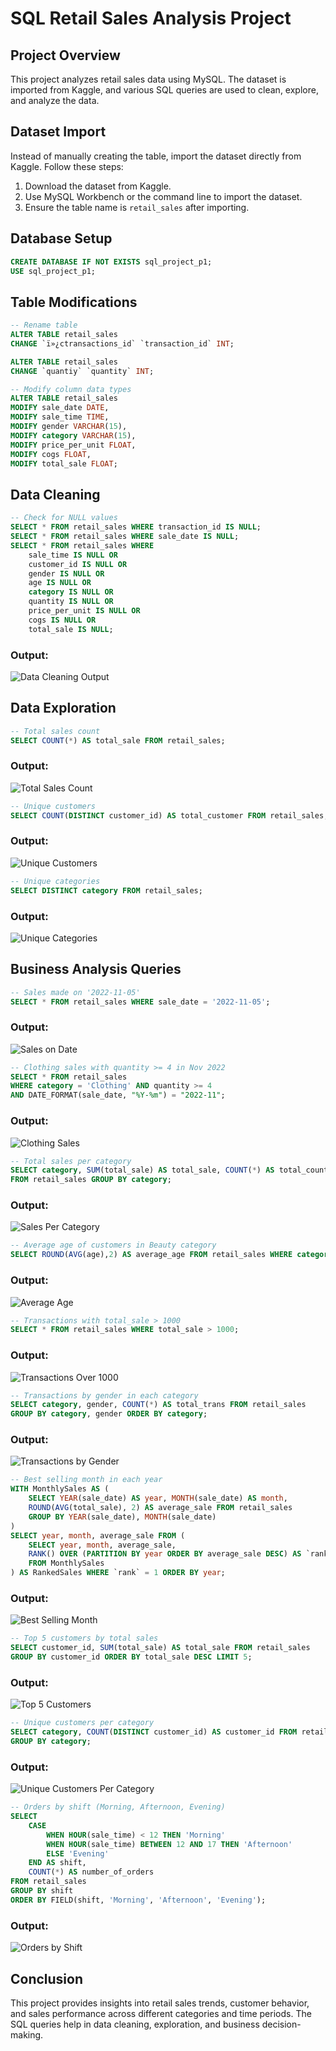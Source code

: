 # SQL Retail Sales Analysis Project

## Project Overview

This project analyzes retail sales data using MySQL. The dataset is imported from Kaggle, and various SQL queries are used to clean, explore, and analyze the data.

## Dataset Import

Instead of manually creating the table, import the dataset directly from Kaggle. Follow these steps:

1. Download the dataset from Kaggle.
2. Use MySQL Workbench or the command line to import the dataset.
3. Ensure the table name is `retail_sales` after importing.

## Database Setup

```sql
CREATE DATABASE IF NOT EXISTS sql_project_p1;
USE sql_project_p1;
```

## Table Modifications

```sql
-- Rename table
ALTER TABLE retail_sales
CHANGE `ï»¿ctransactions_id` `transaction_id` INT;

ALTER TABLE retail_sales
CHANGE `quantiy` `quantity` INT;

-- Modify column data types
ALTER TABLE retail_sales
MODIFY sale_date DATE,
MODIFY sale_time TIME,
MODIFY gender VARCHAR(15),
MODIFY category VARCHAR(15),
MODIFY price_per_unit FLOAT,
MODIFY cogs FLOAT,
MODIFY total_sale FLOAT;
```

## Data Cleaning

```sql
-- Check for NULL values
SELECT * FROM retail_sales WHERE transaction_id IS NULL;
SELECT * FROM retail_sales WHERE sale_date IS NULL;
SELECT * FROM retail_sales WHERE
    sale_time IS NULL OR
    customer_id IS NULL OR
    gender IS NULL OR
    age IS NULL OR
    category IS NULL OR
    quantity IS NULL OR
    price_per_unit IS NULL OR
    cogs IS NULL OR
    total_sale IS NULL;
```

### Output:
![Data Cleaning Output](https://raw.githubusercontent.com/mansi306/Mysql_retail_sale_Project_1/main/screenshots/s1.png)

## Data Exploration

```sql
-- Total sales count
SELECT COUNT(*) AS total_sale FROM retail_sales;
```

### Output:
![Total Sales Count](https://raw.githubusercontent.com/mansi306/Mysql_retail_sale_Project_1/main/screenshots/s2.png)

```sql
-- Unique customers
SELECT COUNT(DISTINCT customer_id) AS total_customer FROM retail_sales;
```

### Output:
![Unique Customers](https://raw.githubusercontent.com/mansi306/Mysql_retail_sale_Project_1/main/screenshots/s3.png)

```sql
-- Unique categories
SELECT DISTINCT category FROM retail_sales;
```

### Output:
![Unique Categories](https://raw.githubusercontent.com/mansi306/Mysql_retail_sale_Project_1/main/screenshots/s4.png)

## Business Analysis Queries

```sql
-- Sales made on '2022-11-05'
SELECT * FROM retail_sales WHERE sale_date = '2022-11-05';
```

### Output:
![Sales on Date](https://raw.githubusercontent.com/mansi306/Mysql_retail_sale_Project_1/main/screenshots/s5.png)

```sql
-- Clothing sales with quantity >= 4 in Nov 2022
SELECT * FROM retail_sales
WHERE category = 'Clothing' AND quantity >= 4
AND DATE_FORMAT(sale_date, "%Y-%m") = "2022-11";
```

### Output:
![Clothing Sales](https://raw.githubusercontent.com/mansi306/Mysql_retail_sale_Project_1/main/screenshots/s6.png)

```sql
-- Total sales per category
SELECT category, SUM(total_sale) AS total_sale, COUNT(*) AS total_count
FROM retail_sales GROUP BY category;
```

### Output:
![Sales Per Category](https://raw.githubusercontent.com/mansi306/Mysql_retail_sale_Project_1/main/screenshots/s7.png)

```sql
-- Average age of customers in Beauty category
SELECT ROUND(AVG(age),2) AS average_age FROM retail_sales WHERE category = 'Beauty';
```

### Output:
![Average Age](https://raw.githubusercontent.com/mansi306/Mysql_retail_sale_Project_1/main/screenshots/s8.png)

```sql
-- Transactions with total_sale > 1000
SELECT * FROM retail_sales WHERE total_sale > 1000;
```

### Output:
![Transactions Over 1000](https://raw.githubusercontent.com/mansi306/Mysql_retail_sale_Project_1/main/screenshots/s9.png)

```sql
-- Transactions by gender in each category
SELECT category, gender, COUNT(*) AS total_trans FROM retail_sales
GROUP BY category, gender ORDER BY category;
```

### Output:
![Transactions by Gender](https://raw.githubusercontent.com/mansi306/Mysql_retail_sale_Project_1/main/screenshots/s10.png)

```sql
-- Best selling month in each year
WITH MonthlySales AS (
    SELECT YEAR(sale_date) AS year, MONTH(sale_date) AS month,
    ROUND(AVG(total_sale), 2) AS average_sale FROM retail_sales
    GROUP BY YEAR(sale_date), MONTH(sale_date)
)
SELECT year, month, average_sale FROM (
    SELECT year, month, average_sale,
    RANK() OVER (PARTITION BY year ORDER BY average_sale DESC) AS `rank`
    FROM MonthlySales
) AS RankedSales WHERE `rank` = 1 ORDER BY year;
```

### Output:
![Best Selling Month](https://raw.githubusercontent.com/mansi306/Mysql_retail_sale_Project_1/main/screenshots/s11.png)

```sql
-- Top 5 customers by total sales
SELECT customer_id, SUM(total_sale) AS total_sale FROM retail_sales
GROUP BY customer_id ORDER BY total_sale DESC LIMIT 5;
```

### Output:
![Top 5 Customers](https://raw.githubusercontent.com/mansi306/Mysql_retail_sale_Project_1/main/screenshots/s12.png)

```sql
-- Unique customers per category
SELECT category, COUNT(DISTINCT customer_id) AS customer_id FROM retail_sales
GROUP BY category;
```

### Output:
![Unique Customers Per Category](https://raw.githubusercontent.com/mansi306/Mysql_retail_sale_Project_1/main/screenshots/s13.png)

```sql
-- Orders by shift (Morning, Afternoon, Evening)
SELECT
    CASE
        WHEN HOUR(sale_time) < 12 THEN 'Morning'
        WHEN HOUR(sale_time) BETWEEN 12 AND 17 THEN 'Afternoon'
        ELSE 'Evening'
    END AS shift,
    COUNT(*) AS number_of_orders
FROM retail_sales
GROUP BY shift
ORDER BY FIELD(shift, 'Morning', 'Afternoon', 'Evening');
```

### Output:
![Orders by Shift](https://raw.githubusercontent.com/mansi306/Mysql_retail_sale_Project_1/main/screenshots/s14.png)

## Conclusion

This project provides insights into retail sales trends, customer behavior, and sales performance across different categories and time periods. The SQL queries help in data cleaning, exploration, and business decision-making.


